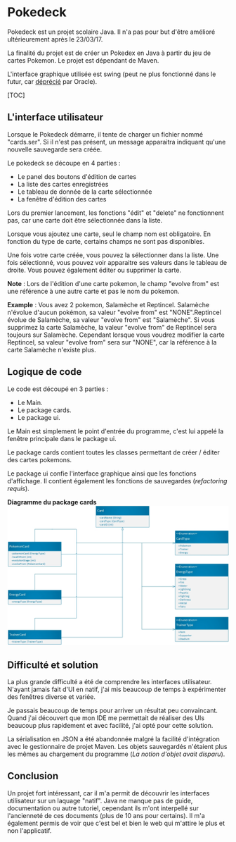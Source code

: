 # Pokedeck
Pokedeck est un projet scolaire Java. Il n'a pas pour but d'être amélioré ultérieurement après le 23/03/17.

La finalité du projet est de créer un Pokedex en Java à partir du jeu de cartes Pokemon. Le projet est dépendant de Maven.

L'interface graphique utilisée est swing (peut ne plus fonctionné dans le futur, car 
[déprécié](http://www.oracle.com/technetwork/java/javafx/overview/faq-1446554.html#6) par Oracle).

[TOC]

## L'interface utilisateur
Lorsque le Pokedeck démarre, il tente de charger un fichier nommé "cards.ser". Si il n'est pas présent, un message 
apparaitra indiquant qu'une nouvelle sauvegarde sera créée.

Le pokedeck se découpe en 4 parties : 
- Le panel des boutons d'édition de cartes 
- La liste des cartes enregistrées 
- Le tableau de donnée de la carte sélectionnée 
- La fenêtre d'édition des cartes
 
Lors du premier lancement, les fonctions "édit" et "delete" ne fonctionnent pas, car une carte doit être sélectionnée 
dans la liste.

Lorsque vous ajoutez une carte, seul le champ nom est obligatoire. En fonction du type de carte, certains champs ne 
sont pas disponibles.

Une fois votre carte créée, vous pouvez la sélectionner dans la liste. Une fois sélectionné, vous pouvez voir apparaitre 
ses valeurs dans le tableau de droite. Vous pouvez également éditer ou supprimer la carte.

**Note** : Lors de l'édition d'une carte pokemon, le champ "evolve from" est une référence à une autre carte et pas le nom du pokemon.

**Example** : Vous avez 2 pokemon, Salamèche et Reptincel. Salamèche n'évolue d'aucun pokémon, sa valeur "evolve from" 
est "NONE".Reptincel évolue de Salamèche, sa valeur "evolve from" est "Salamèche". Si vous supprimez la carte Salamèche, 
la valeur "evolve from" de Reptincel sera toujours sur Salamèche. Cependant lorsque vous voudrez modifier la carte 
Reptincel, sa valeur "evolve from" sera sur "NONE", car la référence à la carte Salamèche n'existe plus.

## Logique de code
Le code est découpé en 3 parties :
 - Le Main.
 - Le package cards.
 - Le package ui.

Le Main est simplement le point d'entrée du programme, c'est lui appelé la fenêtre principale dans le package ui.

Le package cards contient toutes les classes permettant de créer / éditer des cartes pokemons.

Le package ui confie l'interface graphique ainsi que les fonctions d'affichage. Il contient également les fonctions de 
sauvegardes (_refactoring requis_).

**Diagramme du package cards**
![Diagramme du package cards](uml.jpg)

## Difficulté et solution
La plus grande difficulté a été de comprendre les interfaces utilisateur. N'ayant jamais fait d'UI en natif, j'ai mis 
beaucoup de temps à expérimenter des fenêtres diverse et variée. 

Je passais beaucoup de temps pour arriver un résultat peu convaincant. Quand j'ai découvert que mon IDE me permettait de
 réaliser des UIs beaucoup plus rapidement et avec facilité, j'ai opté pour cette solution.

La sérialisation en JSON a été abandonnée malgré la facilité d'intégration avec le gestionnaire de projet Maven. Les 
objets sauvegardés n'étaient plus les mêmes au chargement du programme (_La notion d'objet avait disparu_).

## Conclusion
Un projet fort intéressant, car il m'a permit de découvrir les interfaces utilisateur sur un laquage "natif". Java ne manque 
pas de guide, documentation ou autre tutoriel, cependant ils m'ont interpellé sur l'ancienneté de ces documents 
(plus de 10 ans pour certains). Il m'a également permis de voir que c'est bel et bien le web qui m'attire le plus et 
non l'applicatif.